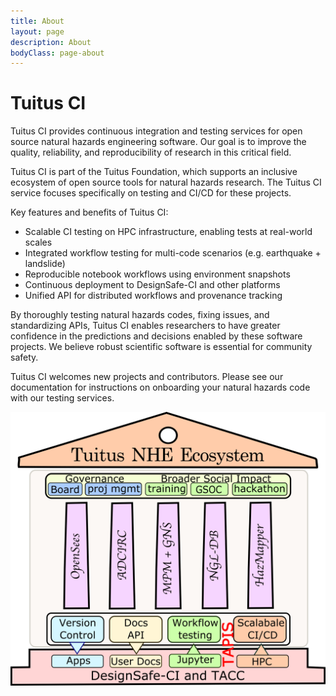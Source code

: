 ```yaml
---
title: About
layout: page
description: About
bodyClass: page-about
---
```


# Tuitus CI

Tuitus CI provides continuous integration and testing services for open source natural hazards engineering software. Our goal is to improve the quality, reliability, and reproducibility of research in this critical field.

Tuitus CI is part of the Tuitus Foundation, which supports an inclusive ecosystem of open source tools for natural hazards research. The Tuitus CI service focuses specifically on testing and CI/CD for these projects.

Key features and benefits of Tuitus CI:

  * Scalable CI testing on HPC infrastructure, enabling tests at real-world scales
  * Integrated workflow testing for multi-code scenarios (e.g. earthquake + landslide)
  * Reproducible notebook workflows using environment snapshots
  * Continuous deployment to DesignSafe-CI and other platforms
  * Unified API for distributed workflows and provenance tracking

By thoroughly testing natural hazards codes, fixing issues, and standardizing APIs, Tuitus CI enables researchers to have greater confidence in the predictions and decisions enabled by these software projects. We believe robust scientific software is essential for community safety.

Tuitus CI welcomes new projects and contributors. Please see our documentation for instructions on onboarding your natural hazards code with our testing services.

![Tuitus](/images/tuitus.png)